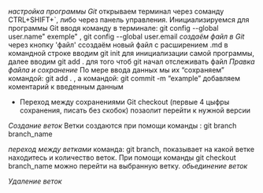 *настройка программы Git* открываем терминал через соманду CTRL+SHIFT+`, либо через панель управления. Инициализируемся для программы Git вводя команду в терминале: git config --global user.name" exemple" , git config --global user.email
*cоздаём файл в Git*
через кнопку 'файл' ссоздаём новый файл с расширением .md в командной строке вводим git init для инициализации самой программы, далее вводим git add . для того чтоб git начал отслеживать файл
*Правка файла и сохранение*
По мере ввода данных мы их “сохраняем” командой: git add . , а командой: git commit -m “example” добавляем коментарий к введенным данным
* Переход между сохранениями
Git checkout (первые 4 цыфры сохранения, писать без скобок) позаолит перейти к нужной версии

*Создание веток*
Ветки создаются при помощи команды : git branch branch_name

*переход между ветками*
команда: git branch, показывает на какой ветке находитесь и количество веток. При помощи команды git checkout branch_name можно перейти на выбранную ветку. 
*обьединение веток*

*Удаление веток*